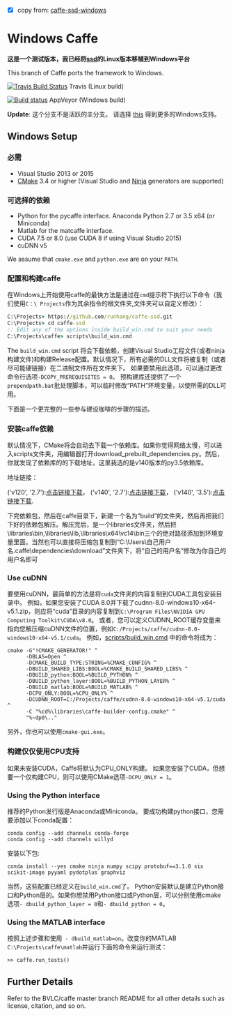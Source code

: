 - [x] copy from: [caffe-ssd-windows](https://github.com/runhang/caffe-ssd-windows) 
# Windows Caffe

**这是一个测试版本，我已经将[ssd](https://github.com/weiliu89/caffe/tree/ssd)的Linux版本移植到Windows平台**


This branch of Caffe ports the framework to Windows.

[![Travis Build Status](https://api.travis-ci.org/BVLC/caffe.svg?branch=windows)](https://travis-ci.org/BVLC/caffe) Travis (Linux build)

[![Build status](https://ci.appveyor.com/api/projects/status/ew7cl2k1qfsnyql4/branch/windows?svg=true)](https://ci.appveyor.com/project/BVLC/caffe/branch/windows) AppVeyor (Windows build)

**Update**: 这个分支不是活跃的主分支。 请选择 [this](https://github.com/BVLC/caffe/tree/windows) 得到更多的Windows支持。


## Windows Setup

### 必需

 - Visual Studio 2013 or 2015
 - [CMake](https://cmake.org/) 3.4 or higher (Visual Studio and [Ninja](https://ninja-build.org/) generators are supported)

### 可选择的依赖

 - Python for the pycaffe interface. Anaconda Python 2.7 or 3.5 x64 (or Miniconda)
 - Matlab for the matcaffe interface.
 - CUDA 7.5 or 8.0 (use CUDA 8 if using Visual Studio 2015)
 - cuDNN v5

 We assume that `cmake.exe` and `python.exe` are on your `PATH`.

### 配置和构建caffe

在Windows上开始使用caffe的最快方法是通过在`cmd`提示符下执行以下命令（我们使用`C：\ Projects`作为其余指令的根文件夹,文件夹可以自定义修改）：

```cmd
C:\Projects> https://github.com/runhang/caffe-ssd.git
C:\Projects> cd caffe-ssd
:: Edit any of the options inside build_win.cmd to suit your needs
C:\Projects\caffe> scripts\build_win.cmd
```
The `build_win.cmd` script 将会下载依赖，创建Visual Studio工程文件(或者ninja构建文件)和构建Release配置。默认情况下，所有必需的DLL文件将被复制（或者尽可能硬链接）在二进制文件所在文件夹下。 如果要禁用此选项，可以通过更改命令行选项`-DCOPY_PREREQUISITES = 0`。 预构建库还提供了一个`prependpath.bat`批处理脚本，可以临时修改“PATH”环境变量，以使所需的DLL可用。

下面是一个更完整的一些参与建设咖啡的步骤的描述。

### 安装caffe依赖
默认情况下，CMake将会自动去下载一个依赖库。如果你觉得网络太慢，可以进入scripts文件夹，用编辑器打开download_prebuilt_dependencies.py。然后，你就发现了依赖库的的下载地址，这里我选的是v140版本的py3.5依赖库。

地址链接：

('v120', '2.7'):[点击链接下载](https://github.com/willyd/caffe-builder/releases/download/v1.1.0/libraries_v120_x64_py27_1.1.0.tar.bz2)，
('v140', '2.7'):[点击链接下载](https://github.com/willyd/caffe-builder/releases/download/v1.1.0/libraries_v140_x64_py27_1.1.0.tar.bz2)，
('v140', '3.5'):[点击链接下载](https://github.com/willyd/caffe-builder/releases/download/v1.1.0/libraries_v140_x64_py35_1.1.0.tar.bz2).

下完依赖包，然后在caffe目录下，新建一个名为“build”的文件夹，然后再把我们下好的依赖包解压。解压完后，是一个libraries文件夹，然后把\libraries\bin,\libraries\lib,\libraries\x64\vc14\bin三个的绝对路径添加到环境变量里面。当然也可以直接将压缩包复制到“C:\Users\自己用户名\.caffe\dependencies\download”文件夹下，将“自己的用户名”修改为你自己的用户名即可
### Use cuDNN

要使用cuDNN，最简单的方法是将`cuda`文件夹的内容复制到CUDA工具包安装目录中。 例如，如果您安装了CUDA 8.0并下载了cudnn-8.0-windows10-x64-v5.1.zip，则应将“cuda”目录的内容复制到`C:\Program Files\NVIDIA GPU Computing Toolkit\CUDA\v8.0`。 或者，您可以定义CUDNN_ROOT缓存变量来指向您解压缩cuDNN文件的位置，例如`C:/Projects/caffe/cudnn-8.0-windows10-x64-v5.1/cuda`。 例如，[scripts/build_win.cmd](scripts/build_win.cmd) 中的命令将成为：

```
cmake -G"!CMAKE_GENERATOR!" ^
      -DBLAS=Open ^
      -DCMAKE_BUILD_TYPE:STRING=%CMAKE_CONFIG% ^
      -DBUILD_SHARED_LIBS:BOOL=%CMAKE_BUILD_SHARED_LIBS% ^
      -DBUILD_python:BOOL=%BUILD_PYTHON% ^
      -DBUILD_python_layer:BOOL=%BUILD_PYTHON_LAYER% ^
      -DBUILD_matlab:BOOL=%BUILD_MATLAB% ^
      -DCPU_ONLY:BOOL=%CPU_ONLY% ^
      -DCUDNN_ROOT=C:/Projects/caffe/cudnn-8.0-windows10-x64-v5.1/cuda ^
      -C "%cd%\libraries\caffe-builder-config.cmake" ^
      "%~dp0\.."
```
另外，你也可以使用`cmake-gui.exe`。

### 构建仅仅使用CPU支持

如果未安装CUDA，Caffe将默认为CPU_ONLY构建。 如果您安装了CUDA，但想要一个仅构建CPU，则可以使用CMake选项`-DCPU_ONLY = 1`。


### Using the Python interface

推荐的Python发行版是Anaconda或Miniconda。 要成功构建python接口，您需要添加以下conda配置：
```
conda config --add channels conda-forge
conda config --add channels willyd
```
安装以下包:
```
conda install --yes cmake ninja numpy scipy protobuf==3.1.0 six scikit-image pyyaml pydotplus graphviz
```
当然，这些配置已经定义在`build_win.cmd`了。
Python安装默认是建立Python接口和Python层的。如果你想禁用Python接口或Python层，可以分别使用cmake选项` - dbuild_python_layer = 0 `和` - dbuild_python = 0 `。

### Using the MATLAB interface

按照上述步骤和使用` - dbuild_matlab=on`。改变你的MATLAB `C:\Projects\caffe\matlab`并运行下面的命令来运行测试：
```
>> caffe.run_tests()
```


## Further Details

Refer to the BVLC/caffe master branch README for all other details such as license, citation, and so on.
